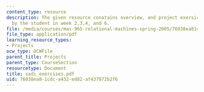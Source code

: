 ```yaml
---
content_type: resource
description: The given resource conatains overview, and project exersices sumbitted
  by the student in week 2,3,4, and 6.
file: /media/courses/mas-965-relational-machines-spring-2005/76038ea81cdca432ed82af437072b2f6_sadi_exercises.pdf
file_type: application/pdf
learning_resource_types:
- Projects
ocw_type: OCWFile
parent_title: Projects
parent_type: CourseSection
resourcetype: Document
title: sadi_exercises.pdf
uid: 76038ea8-1cdc-a432-ed82-af437072b2f6
---
```

